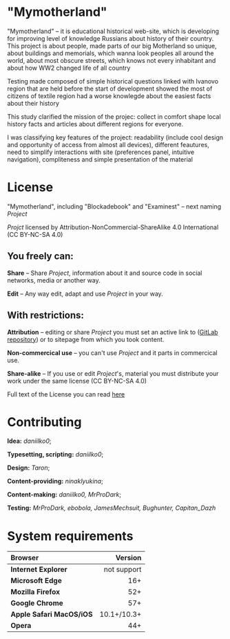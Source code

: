 "Mymotherland"
===

"Mymotherland" – it is educational historical web-site, which is developing for improving level of knowledge Russians about history of their country. This project is about people, made parts of our big Motherland so unique, about buildings and memorials, which wanna look peoples all around the world, about most obscure streets, which knows not every inhabitant and about how WW2 changed life of all country

Testing made composed of simple historical questions linked with Ivanovo region that are held before the start of development showed the most of citizens of textile region had a worse knowlegde about the easiest facts about their history

This study clarified the mission of the projec: collect in comfort shape local history facts and articles about different regions for everyone.

I was classifying key features of the project: readability (include cool design and opportunity of access from almost all devices), different feautures, need to simplify interactions with site (preferences panel, intuitive navigation), compliteness and simple presentation of the material
 


License
===

"Mymotherland", including "Blockadebook" and "Examinest" – next naming *Project*

*Projct* licensed by Attribution-NonCommercial-ShareAlike 4.0 International (CC BY-NC-SA 4.0)

You freely can:
---

**Share** – Share *Project*, information about it and source code in social networks, media or another way.

**Edit** – Any way edit, adapt and use *Project* in your way.

With restrictions:
---

**Attribution** – editing or share *Project* you must set an active link to ([GitLab repository](https://gitlab.com/daniilko0/motherland)) or to sitepage from which you took content.

**Non-commercical use** – you can't use *Project* and it parts in commercical use.

**Share-alike** – If you use or edit *Project*'s, material you must distribute your work under the same license (CC BY-NC-SA 4.0)

Full text of the License you can read [here](https://creativecommons.org/licenses/by-nc-sa/4.0/legalcode)

Contributing
===


**Idea:**  *daniilko0*;

**Typesetting, scripting:** *daniilko0*;

**Design:** *Taron*;

**Content-providing:** *ninaklyukina*;

**Content-making:** *daniilko0, MrProDark*;

**Testing:** *MrProDark, ebobola, JamesMechsuit, Bughunter, Capitan_Dazh*

System requirements
===

| Browser                    |           Version |
| :------------------------- | ----------------: |
| **Internet Explorer**      | not support       |
| **Microsoft Edge**         |               16+ |
| **Mozilla Firefox**        |               52+ |
| **Google Chrome**          |               57+ |
| **Apple Safari MacOS/iOS** |       10.1+/10.3+ |
| **Opera**                  |               44+ |

